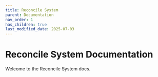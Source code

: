 ```yaml
---
title: Reconcile System
parent: Documentation
nav_order: 1
has_children: true
last_modified_date: 2025-07-03
---
```


# Reconcile System Documentation

Welcome to the Reconcile System docs.
